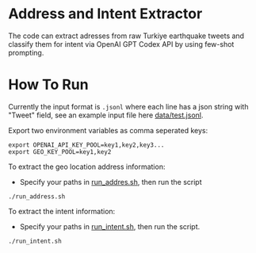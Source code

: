 # Address and Intent Extractor

The code can extract adresses from raw Turkiye earthquake tweets and classify them for intent via OpenAI GPT Codex API by using few-shot prompting.

# How To Run

Currently the input format is `.jsonl` where each line has a json string with "Tweet" field, see an example input file here [data/test.jsonl](./data/test.jsonl).

Export two environment variables as comma seperated keys:

```SHELL
export OPENAI_API_KEY_POOL=key1,key2,key3...
export GEO_KEY_POOL=key1,key2
```

To extract the geo location address information:
- Specify your paths in [run_addres.sh](./run_address.sh), then run the script
```SHELL
./run_address.sh
```

To extract the intent information:
- Specify your paths in [run_intent.sh](./run_intent.sh), then run the script.
```SHELL
./run_intent.sh
```